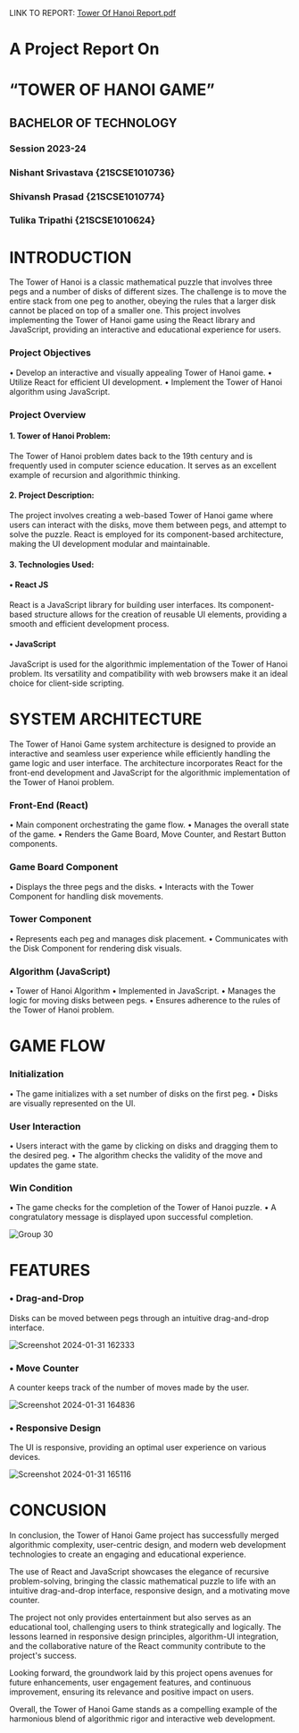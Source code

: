  LINK TO REPORT: [Tower Of Hanoi Report.pdf](https://github.com/Nishant4coding/TowerOfHanoi/files/14111569/Tower.Of.Hanoi.Report.pdf)




# A Project Report On 
# “TOWER OF HANOI GAME”


## BACHELOR OF TECHNOLOGY
 

### Session 2023-24


### Nishant Srivastava {21SCSE1010736} 
### Shivansh Prasad {21SCSE1010774} 
### Tulika Tripathi {21SCSE1010624}



#



# INTRODUCTION
The Tower of Hanoi is a classic mathematical puzzle that involves three pegs and a number of disks of different sizes. The challenge is to move the entire stack from one peg to another, obeying the rules that a larger disk cannot be placed on top of a smaller one. This project involves implementing the Tower of Hanoi game using the React library and JavaScript, providing an interactive and educational experience for users.

### Project Objectives
•	Develop an interactive and visually appealing Tower of Hanoi game.
•	Utilize React for efficient UI development.
•	Implement the Tower of Hanoi algorithm using JavaScript.

### Project Overview
#### 1.	Tower of Hanoi Problem:
The Tower of Hanoi problem dates back to the 19th century and is frequently used in computer science education. It serves as an excellent example of recursion and algorithmic thinking.

#### 2.	Project Description:
The project involves creating a web-based Tower of Hanoi game where users can interact with the disks, move them between pegs, and attempt to solve the puzzle. React is employed for its component-based architecture, making the UI development modular and maintainable.



#### 3.	Technologies Used:

#### •	React JS
React is a JavaScript library for building user interfaces. Its component-based structure allows for the creation of reusable UI elements, providing a smooth and efficient development process.

#### •	JavaScript
JavaScript is used for the algorithmic implementation of the Tower of Hanoi problem. Its versatility and compatibility with web browsers make it an ideal choice for client-side scripting.







#




# SYSTEM ARCHITECTURE
The Tower of Hanoi Game system architecture is designed to provide an interactive and seamless user experience while efficiently handling the game logic and user interface. The architecture incorporates React for the front-end development and JavaScript for the algorithmic implementation of the Tower of Hanoi problem.

### Front-End (React)
•	Main component orchestrating the game flow.
•	Manages the overall state of the game.
•	Renders the Game Board, Move Counter, and Restart Button components.

### Game Board Component
•	Displays the three pegs and the disks.
•	Interacts with the Tower Component for handling disk movements.

### Tower Component
•	Represents each peg and manages disk placement.
•	Communicates with the Disk Component for rendering disk visuals.

### Algorithm (JavaScript)
•	Tower of Hanoi Algorithm
•	Implemented in JavaScript.
•	Manages the logic for moving disks between pegs.
•	Ensures adherence to the rules of the Tower of Hanoi problem.


#

# GAME FLOW
### Initialization
•	The game initializes with a set number of disks on the first peg.
•	Disks are visually represented on the UI.

### User Interaction
•	Users interact with the game by clicking on disks and dragging them to the desired peg.
•	The algorithm checks the validity of the move and updates the game state.

### Win Condition
•	The game checks for the completion of the Tower of Hanoi puzzle.
•	A congratulatory message is displayed upon successful completion.

 ![Group 30](https://github.com/Nishant4coding/TowerOfHanoi/assets/92370893/69a1f06d-7faa-4695-82e7-e51e2b05f153)

# FEATURES
### •	Drag-and-Drop
Disks can be moved between pegs through an intuitive drag-and-drop interface.

 
![Screenshot 2024-01-31 162333](https://github.com/Nishant4coding/TowerOfHanoi/assets/92370893/3b9e3896-26de-4d52-a850-2749b53cce54)

### •	Move Counter
A counter keeps track of the number of moves made by the user.

 ![Screenshot 2024-01-31 164836](https://github.com/Nishant4coding/TowerOfHanoi/assets/92370893/4c18f777-ec25-4819-a9ba-cf4edf4f38a2)

### •	Responsive Design
The UI is responsive, providing an optimal user experience on various devices.

![Screenshot 2024-01-31 165116](https://github.com/Nishant4coding/TowerOfHanoi/assets/92370893/9ac89e50-a7fb-41e9-a799-aed388eae41e)

# CONCUSION

In conclusion, the Tower of Hanoi Game project has successfully merged algorithmic complexity, user-centric design, and modern web development technologies to create an engaging and educational experience. 

The use of React and JavaScript showcases the elegance of recursive problem-solving, bringing the classic mathematical puzzle to life with an intuitive drag-and-drop interface, responsive design, and a motivating move counter. 

The project not only provides entertainment but also serves as an educational tool, challenging users to think strategically and logically. The lessons learned in responsive design principles, algorithm-UI integration, and the collaborative nature of the React community contribute to the project's success. 

Looking forward, the groundwork laid by this project opens avenues for future enhancements, user engagement features, and continuous improvement, ensuring its relevance and positive impact on users. 

Overall, the Tower of Hanoi Game stands as a compelling example of the harmonious blend of algorithmic rigor and interactive web development.


